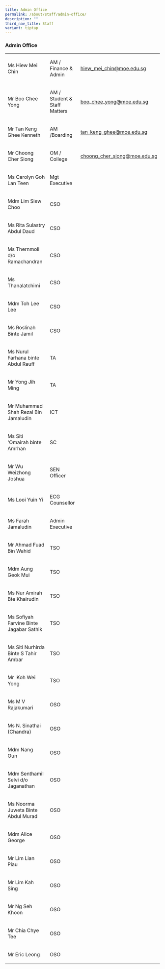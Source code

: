 ```yaml
---
title: Admin Office
permalink: /about/staff/admin-office/
description: ""
third_nav_title: Staff
variant: tiptap
---
```

<h3>Admin Office</h3><table><tbody><tr><td rowspan="1" colspan="1"><p>Ms Hiew Mei Chin&nbsp;</p></td><td rowspan="1" colspan="1"><p>AM / Finance &amp; Admin</p></td><td rowspan="1" colspan="1"><p><a href="hiew_mei_chin@moe.edu.sg" rel="noopener noreferrer nofollow" target="_blank">hiew_mei_chin@moe.edu.sg</a></p></td></tr><tr><td rowspan="1" colspan="1"><p>Mr Boo Chee Yong&nbsp;</p></td><td rowspan="1" colspan="1"><p>AM / Student &amp; Staff Matters</p></td><td rowspan="1" colspan="1"><p><a href="boo_chee_yong@moe.edu.sg" rel="noopener noreferrer nofollow" target="_blank">boo_chee_yong@moe.edu.sg</a></p></td></tr><tr><td rowspan="1" colspan="1"><p>Mr Tan Keng Ghee Kenneth&nbsp;</p></td><td rowspan="1" colspan="1"><p>AM /Boarding</p></td><td rowspan="1" colspan="1"><p><a href="tan_keng_ghee@moe.edu.sg" rel="noopener noreferrer nofollow" target="_blank">tan_keng_ghee@moe.edu.sg</a></p></td></tr><tr><td rowspan="1" colspan="1"><p>Mr Choong Cher Siong&nbsp;</p></td><td rowspan="1" colspan="1"><p>OM / College</p></td><td rowspan="1" colspan="1"><p><a href="choong_cher_siong@moe.edu.sg" rel="noopener noreferrer nofollow" target="_blank">choong_cher_siong@moe.edu.sg</a></p></td></tr><tr><td rowspan="1" colspan="1"><p>Ms Carolyn Goh Lan Teen&nbsp;</p></td><td rowspan="1" colspan="1"><p>Mgt Executive</p></td><td rowspan="1" colspan="1"><p></p></td></tr><tr><td rowspan="1" colspan="1"><p>Mdm Lim Siew Choo&nbsp;</p></td><td rowspan="1" colspan="1"><p>CSO</p></td><td rowspan="1" colspan="1"><p></p></td></tr><tr><td rowspan="1" colspan="1"><p>Ms Rita Sulastry Abdul Daud&nbsp;</p></td><td rowspan="1" colspan="1"><p>CSO</p></td><td rowspan="1" colspan="1"><p></p></td></tr><tr><td rowspan="1" colspan="1"><p>Ms Thernmoli d/o Ramachandran&nbsp;</p></td><td rowspan="1" colspan="1"><p>CSO</p></td><td rowspan="1" colspan="1"><p></p></td></tr><tr><td rowspan="1" colspan="1"><p>Ms Thanalatchimi</p></td><td rowspan="1" colspan="1"><p>CSO</p></td><td rowspan="1" colspan="1"><p></p></td></tr><tr><td rowspan="1" colspan="1"><p>Mdm Toh Lee Lee&nbsp;</p></td><td rowspan="1" colspan="1"><p>CSO</p></td><td rowspan="1" colspan="1"><p></p></td></tr><tr><td rowspan="1" colspan="1"><p>Ms Roslinah Binte Jamil</p></td><td rowspan="1" colspan="1"><p>CSO</p></td><td rowspan="1" colspan="1"><p></p></td></tr><tr><td rowspan="1" colspan="1"><p>Ms Nurul Farhana binte Abdul Rauff</p></td><td rowspan="1" colspan="1"><p>TA</p></td><td rowspan="1" colspan="1"><p></p></td></tr><tr><td rowspan="1" colspan="1"><p>Mr Yong Jih Ming</p></td><td rowspan="1" colspan="1"><p>TA</p></td><td rowspan="1" colspan="1"><p></p></td></tr><tr><td rowspan="1" colspan="1"><p>Mr Muhammad Shah Rezal Bin Jamaludin</p></td><td rowspan="1" colspan="1"><p>ICT</p></td><td rowspan="1" colspan="1"><p></p></td></tr><tr><td rowspan="1" colspan="1"><p>Ms Siti 'Omairah binte Amrhan</p></td><td rowspan="1" colspan="1"><p>SC</p></td><td rowspan="1" colspan="1"><p></p></td></tr><tr><td rowspan="1" colspan="1"><p>Mr Wu Weizhong Joshua</p></td><td rowspan="1" colspan="1"><p>SEN Officer</p></td><td rowspan="1" colspan="1"><p></p></td></tr><tr><td rowspan="1" colspan="1"><p>Ms Looi Yuin Yi</p></td><td rowspan="1" colspan="1"><p>ECG Counsellor</p></td><td rowspan="1" colspan="1"><p></p></td></tr><tr><td rowspan="1" colspan="1"><p>Ms Farah Jamaludin&nbsp;</p></td><td rowspan="1" colspan="1"><p>Admin Executive&nbsp;</p></td><td rowspan="1" colspan="1"><p></p></td></tr><tr><td rowspan="1" colspan="1"><p>Mr Ahmad Fuad Bin Wahid</p></td><td rowspan="1" colspan="1"><p>TSO</p></td><td rowspan="1" colspan="1"><p></p></td></tr><tr><td rowspan="1" colspan="1"><p>Mdm Aung Geok Mui&nbsp;</p></td><td rowspan="1" colspan="1"><p>TSO</p></td><td rowspan="1" colspan="1"><p></p></td></tr><tr><td rowspan="1" colspan="1"><p>Ms Nur Amirah Bte Khairudin&nbsp;</p></td><td rowspan="1" colspan="1"><p>TSO</p></td><td rowspan="1" colspan="1"><p></p></td></tr><tr><td rowspan="1" colspan="1"><p>Ms Sofiyah Farvine Binte Jagabar Sathik</p></td><td rowspan="1" colspan="1"><p>TSO</p></td><td rowspan="1" colspan="1"><p></p></td></tr><tr><td rowspan="1" colspan="1"><p>Ms Siti Nurhirda Binte S Tahir Ambar</p></td><td rowspan="1" colspan="1"><p>TSO</p></td><td rowspan="1" colspan="1"><p></p></td></tr><tr><td rowspan="1" colspan="1"><p>Mr&nbsp; Koh Wei Yong</p></td><td rowspan="1" colspan="1"><p>TSO</p></td><td rowspan="1" colspan="1"><p></p></td></tr><tr><td rowspan="1" colspan="1"><p>Ms M V Rajakumari&nbsp;</p></td><td rowspan="1" colspan="1"><p>OSO</p></td><td rowspan="1" colspan="1"><p></p></td></tr><tr><td rowspan="1" colspan="1"><p>Ms N. Sinathai (Chandra)&nbsp;</p></td><td rowspan="1" colspan="1"><p>OSO</p></td><td rowspan="1" colspan="1"><p></p></td></tr><tr><td rowspan="1" colspan="1"><p>Mdm Nang Oun&nbsp;</p></td><td rowspan="1" colspan="1"><p>OSO</p></td><td rowspan="1" colspan="1"><p></p></td></tr><tr><td rowspan="1" colspan="1"><p>Mdm Senthamil Selvi d/o Jaganathan&nbsp;</p></td><td rowspan="1" colspan="1"><p>OSO</p></td><td rowspan="1" colspan="1"><p></p></td></tr><tr><td rowspan="1" colspan="1"><p>Ms Noorma Juweta Binte Abdul Murad&nbsp;</p></td><td rowspan="1" colspan="1"><p>OSO</p></td><td rowspan="1" colspan="1"><p></p></td></tr><tr><td rowspan="1" colspan="1"><p>Mdm Alice George&nbsp;</p></td><td rowspan="1" colspan="1"><p>OSO</p></td><td rowspan="1" colspan="1"><p></p></td></tr><tr><td rowspan="1" colspan="1"><p>Mr Lim Lian Piau</p></td><td rowspan="1" colspan="1"><p>OSO</p></td><td rowspan="1" colspan="1"><p></p></td></tr><tr><td rowspan="1" colspan="1"><p>Mr Lim Kah Sing&nbsp;</p></td><td rowspan="1" colspan="1"><p>OSO</p></td><td rowspan="1" colspan="1"><p></p></td></tr><tr><td rowspan="1" colspan="1"><p>Mr Ng Seh Khoon</p></td><td rowspan="1" colspan="1"><p>OSO</p></td><td rowspan="1" colspan="1"><p></p></td></tr><tr><td rowspan="1" colspan="1"><p>Mr Chia Chye Tee&nbsp;</p></td><td rowspan="1" colspan="1"><p>OSO</p></td><td rowspan="1" colspan="1"><p></p></td></tr><tr><td rowspan="1" colspan="1"><p>Mr Eric Leong</p></td><td rowspan="1" colspan="1"><p>OSO</p></td><td rowspan="1" colspan="1"><p></p></td></tr></tbody></table><p></p>